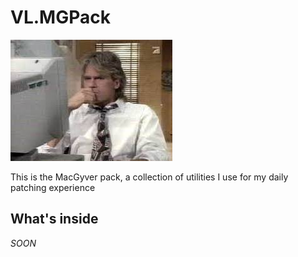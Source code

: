 # VL.MGPack

![patching-hard](doc/img/image.jpg)

This is the MacGyver pack, a collection of utilities I use for my daily patching experience

## What's inside

_SOON_
